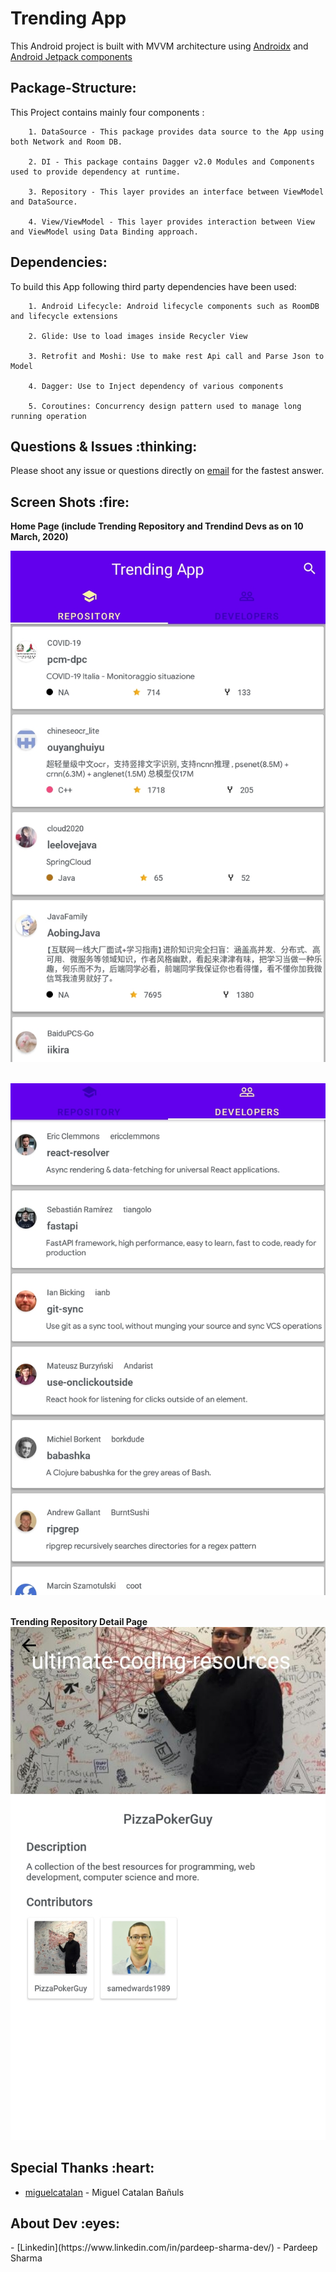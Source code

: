 # Trending App

This Android project is built with MVVM architecture using [Androidx](https://developer.android.com/jetpack/androidx) and [Android Jetpack components](https://developer.android.com/jetpack) 

## Package-Structure:

This Project contains mainly four components :

	
        1. DataSource - This package provides data source to the App using both Network and Room DB.
	
        2. DI - This package contains Dagger v2.0 Modules and Components used to provide dependency at runtime.
	
        3. Repository - This layer provides an interface between ViewModel and DataSource.
	
        4. View/ViewModel - This layer provides interaction between View and ViewModel using Data Binding approach.

## Dependencies:

To build this App following third party dependencies have been used:

		1. Android Lifecycle: Android lifecycle components such as RoomDB and lifecycle extensions
	
		2. Glide: Use to load images inside Recycler View
	
		3. Retrofit and Moshi: Use to make rest Api call and Parse Json to Model
		
		4. Dagger: Use to Inject dependency of various components
		
		5. Coroutines: Concurrency design pattern used to manage long running operation


<h2 id="report">Questions & Issues :thinking:</h2>

Please shoot any issue or questions directly on [email](Pardeepsharma.dev@gmail.com) for the fastest answer.

<h2 id="more-examples">Screen Shots :fire:</h2>

**Home Page (include Trending Repository and Trendind Devs as on 10 March, 2020)**

![alt tag](https://github.com/prdp89/Trending-App/blob/master/screenshots/pic_1.jpeg)
<br/><br/>

![alt tag](https://github.com/prdp89/Trending-App/blob/master/screenshots/pic_2.jpeg)
<br/><br/>

**Trending Repository Detail Page**
![alt tag](https://github.com/prdp89/Trending-App/blob/master/screenshots/pic_3.jpeg)

<h2 id="creators">Special Thanks :heart:</h2>

- [miguelcatalan](https://github.com/MiguelCatalan/MaterialSearchView) - Miguel Catalan Bañuls
		
<h2 id="examples">About Dev :eyes:</h2>
- [Linkedin](https://www.linkedin.com/in/pardeep-sharma-dev/) - Pardeep Sharma
